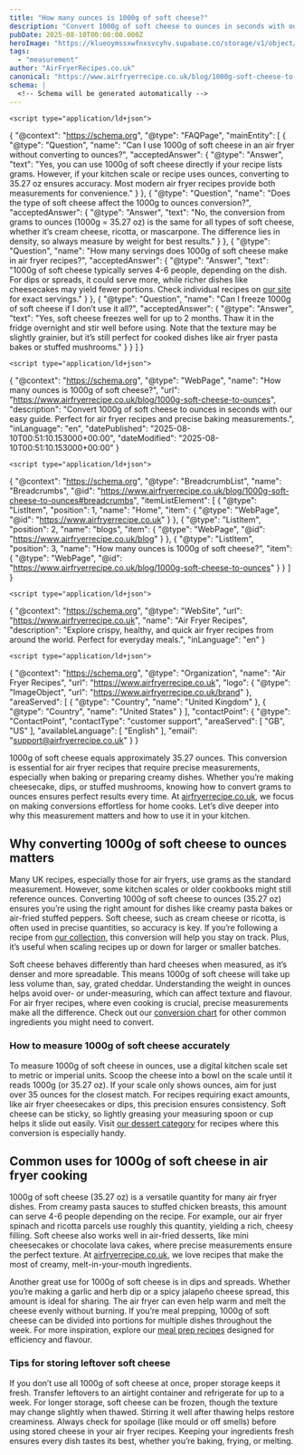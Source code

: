 ```yaml
---
title: "How many ounces is 1000g of soft cheese?"
description: "Convert 1000g of soft cheese to ounces in seconds with our easy guide. Perfect for air fryer recipes and precise baking measurements."
pubDate: 2025-08-10T00:00:00.000Z
heroImage: "https://klueoymssxwfnxsvcyhv.supabase.co/storage/v1/object/public/Shmucket/1000g-soft-cheese-to-ounces.webp"
tags:
  - "measurement"
author: "AirFryerRecipes.co.uk"
canonical: "https://www.airfryerrecipe.co.uk/blog/1000g-soft-cheese-to-ounces"
schema: |
  <!-- Schema will be generated automatically -->
---
```

<script type="application/ld+json">
{
    "@context": "https://schema.org",
    "@type": "BlogPosting",
    "url": "https://www.airfryerrecipe.co.uk/blog/1000g-soft-cheese-to-ounces",
    "mainEntityOfPage": {
        "@type": "WebPage",
        "@id": "https://www.airfryerrecipe.co.uk/blog/1000g-soft-cheese-to-ounces"
    },
    "headline": "Quick 1000g soft cheese to oz conversion for UK cooks",
    "description": "Convert 1000g of soft cheese to ounces in seconds with our easy guide. Perfect for air fryer recipes and precise baking measurements.",
    "author": {
        "@type": "Person",
        "name": "AirFryerRecipes.co.uk",
        "url": "https://www.airfryerrecipe.co.uk/about",
        "image": {
            "@type": "ImageObject",
            "url": "https://klueoymssxwfnxsvcyhv.supabase.co/storage/v1/object/public/Shmucket/Me.jpg"
        }
    },
    "publisher": {
        "@type": "Organization",
        "name": "Air Fryer Recipe",
        "logo": {
            "@type": "ImageObject",
            "url": "https://cdn.prod.website-files.com/68224a465dfe9a7ab4f57570/6844191451a8b2f1e37e63cc_Untitled%20design%20-%202025-06-05T205644.948%20(1).png"
        }
    },
    "datePublished": "2025-08-10T00:51:10.153Z",
    "dateModified": "2025-08-10T00:51:10.153Z",
    "image": {
        "@type": "ImageObject",
        "url": "https://klueoymssxwfnxsvcyhv.supabase.co/storage/v1/object/public/Shmucket/1000g-soft-cheese-to-ounces.webp"
    },
    "about": {
        "@type": "Thing",
        "name": "Measurement"
    },
    "articleSection": "Measurement",
    "inLanguage": "en-GB"
}
</script>

    <script type="application/ld+json">
{
    "@context": "https://schema.org",
    "@type": "FAQPage",
    "mainEntity": [
        {
            "@type": "Question",
            "name": "Can I use 1000g of soft cheese in an air fryer without converting to ounces?",
            "acceptedAnswer": {
                "@type": "Answer",
                "text": "Yes, you can use 1000g of soft cheese directly if your recipe lists grams. However, if your kitchen scale or recipe uses ounces, converting to 35.27 oz ensures accuracy. Most modern air fryer recipes provide both measurements for convenience."
            }
        },
        {
            "@type": "Question",
            "name": "Does the type of soft cheese affect the 1000g to ounces conversion?",
            "acceptedAnswer": {
                "@type": "Answer",
                "text": "No, the conversion from grams to ounces (1000g = 35.27 oz) is the same for all types of soft cheese, whether it’s cream cheese, ricotta, or mascarpone. The difference lies in density, so always measure by weight for best results."
            }
        },
        {
            "@type": "Question",
            "name": "How many servings does 1000g of soft cheese make in air fryer recipes?",
            "acceptedAnswer": {
                "@type": "Answer",
                "text": "1000g of soft cheese typically serves 4-6 people, depending on the dish. For dips or spreads, it could serve more, while richer dishes like cheesecakes may yield fewer portions. Check individual recipes on <a href=https://www.airfryerrecipe.co.uk>our site</a> for exact servings."
            }
        },
        {
            "@type": "Question",
            "name": "Can I freeze 1000g of soft cheese if I don’t use it all?",
            "acceptedAnswer": {
                "@type": "Answer",
                "text": "Yes, soft cheese freezes well for up to 2 months. Thaw it in the fridge overnight and stir well before using. Note that the texture may be slightly grainier, but it’s still perfect for cooked dishes like air fryer pasta bakes or stuffed mushrooms."
            }
        }
    ]
}
</script>

    <script type="application/ld+json">
{
    "@context": "https://schema.org",
    "@type": "WebPage",
    "name": "How many ounces is 1000g of soft cheese?",
    "url": "https://www.airfryerrecipe.co.uk/blog/1000g-soft-cheese-to-ounces",
    "description": "Convert 1000g of soft cheese to ounces in seconds with our easy guide. Perfect for air fryer recipes and precise baking measurements.",
    "inLanguage": "en",
    "datePublished": "2025-08-10T00:51:10.153000+00:00",
    "dateModified": "2025-08-10T00:51:10.153000+00:00"
}
</script>

    <script type="application/ld+json">
{
    "@context": "https://schema.org",
    "@type": "BreadcrumbList",
    "name": "Breadcrumbs",
    "@id": "https://www.airfryerrecipe.co.uk/blog/1000g-soft-cheese-to-ounces#breadcrumbs",
    "itemListElement": [
        {
            "@type": "ListItem",
            "position": 1,
            "name": "Home",
            "item": {
                "@type": "WebPage",
                "@id": "https://www.airfryerrecipe.co.uk"
            }
        },
        {
            "@type": "ListItem",
            "position": 2,
            "name": "blogs",
            "item": {
                "@type": "WebPage",
                "@id": "https://www.airfryerrecipe.co.uk/blog"
            }
        },
        {
            "@type": "ListItem",
            "position": 3,
            "name": "How many ounces is 1000g of soft cheese?",
            "item": {
                "@type": "WebPage",
                "@id": "https://www.airfryerrecipe.co.uk/blog/1000g-soft-cheese-to-ounces"
            }
        }
    ]
}
</script>

    <script type="application/ld+json">
{
    "@context": "https://schema.org",
    "@type": "WebSite",
    "url": "https://www.airfryerrecipe.co.uk",
    "name": "Air Fryer Recipes",
    "description": "Explore crispy, healthy, and quick air fryer recipes from around the world. Perfect for everyday meals.",
    "inLanguage": "en"
}
</script>

    <script type="application/ld+json">
{
    "@context": "https://schema.org",
    "@type": "Organization",
    "name": "Air Fryer Recipes",
    "url": "https://www.airfryerrecipe.co.uk",
    "logo": {
        "@type": "ImageObject",
        "url": "https://www.airfryerrecipe.co.uk/brand"
    },
    "areaServed": [
        {
            "@type": "Country",
            "name": "United Kingdom"
        },
        {
            "@type": "Country",
            "name": "United States"
        }
    ],
    "contactPoint": {
        "@type": "ContactPoint",
        "contactType": "customer support",
        "areaServed": [
            "GB",
            "US"
        ],
        "availableLanguage": [
            "English"
        ],
        "email": "support@airfryerrecipe.co.uk"
    }
}
</script>

<p>1000g of soft cheese equals approximately 35.27 ounces. This conversion is essential for air fryer recipes that require precise measurements, especially when baking or preparing creamy dishes. Whether you’re making cheesecake, dips, or stuffed mushrooms, knowing how to convert grams to ounces ensures perfect results every time. At <a href=https://www.airfryerrecipe.co.uk>airfryerrecipe.co.uk</a>, we focus on making conversions effortless for home cooks. Let’s dive deeper into why this measurement matters and how to use it in your kitchen.</p>  

<h2>Why converting 1000g of soft cheese to ounces matters</h2>  
<p>Many UK recipes, especially those for air fryers, use grams as the standard measurement. However, some kitchen scales or older cookbooks might still reference ounces. Converting 1000g of soft cheese to ounces (35.27 oz) ensures you’re using the right amount for dishes like creamy pasta bakes or air-fried stuffed peppers. Soft cheese, such as cream cheese or ricotta, is often used in precise quantities, so accuracy is key. If you’re following a recipe from <a href=https://www.airfryerrecipe.co.uk/recipes>our collection</a>, this conversion will help you stay on track. Plus, it’s useful when scaling recipes up or down for larger or smaller batches.</p>  

<p>Soft cheese behaves differently than hard cheeses when measured, as it’s denser and more spreadable. This means 1000g of soft cheese will take up less volume than, say, grated cheddar. Understanding the weight in ounces helps avoid over- or under-measuring, which can affect texture and flavour. For air fryer recipes, where even cooking is crucial, precise measurements make all the difference. Check out our <a href=https://www.airfryerrecipe.co.uk/air-fryer-conversion-chart>conversion chart</a> for other common ingredients you might need to convert.</p>  

<h3>How to measure 1000g of soft cheese accurately</h3>  
<p>To measure 1000g of soft cheese in ounces, use a digital kitchen scale set to metric or imperial units. Scoop the cheese into a bowl on the scale until it reads 1000g (or 35.27 oz). If your scale only shows ounces, aim for just over 35 ounces for the closest match. For recipes requiring exact amounts, like air fryer cheesecakes or dips, this precision ensures consistency. Soft cheese can be sticky, so lightly greasing your measuring spoon or cup helps it slide out easily. Visit <a href=https://www.airfryerrecipe.co.uk/recipe-category/dessert>our dessert category</a> for recipes where this conversion is especially handy.</p>  

<h2>Common uses for 1000g of soft cheese in air fryer cooking</h2>  
<p>1000g of soft cheese (35.27 oz) is a versatile quantity for many air fryer dishes. From creamy pasta sauces to stuffed chicken breasts, this amount can serve 4-6 people depending on the recipe. For example, our air fryer spinach and ricotta parcels use roughly this quantity, yielding a rich, cheesy filling. Soft cheese also works well in air-fried desserts, like mini cheesecakes or chocolate lava cakes, where precise measurements ensure the perfect texture. At <a href=https://www.airfryerrecipe.co.uk>airfryerrecipe.co.uk</a>, we love recipes that make the most of creamy, melt-in-your-mouth ingredients.</p>  

<p>Another great use for 1000g of soft cheese is in dips and spreads. Whether you’re making a garlic and herb dip or a spicy jalapeño cheese spread, this amount is ideal for sharing. The air fryer can even help warm and melt the cheese evenly without burning. If you’re meal prepping, 1000g of soft cheese can be divided into portions for multiple dishes throughout the week. For more inspiration, explore our <a href=https://www.airfryerrecipe.co.uk/recipe-category/meal-prep>meal prep recipes</a> designed for efficiency and flavour.</p>  

<h3>Tips for storing leftover soft cheese</h3>  
<p>If you don’t use all 1000g of soft cheese at once, proper storage keeps it fresh. Transfer leftovers to an airtight container and refrigerate for up to a week. For longer storage, soft cheese can be frozen, though the texture may change slightly when thawed. Stirring it well after thawing helps restore creaminess. Always check for spoilage (like mould or off smells) before using stored cheese in your air fryer recipes. Keeping your ingredients fresh ensures every dish tastes its best, whether you’re baking, frying, or melting.</p>
